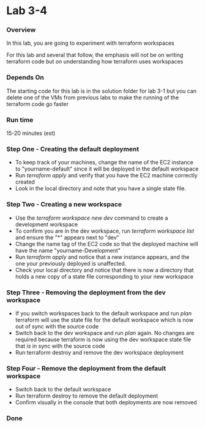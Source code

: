 # Lab 3-4

### Overview
In this lab, you are going to experiment with terraform workspaces

For this lab and several that follow, the emphasis will not be on writing terraform code but on understanding how terraform uses workspaces

### Depends On
The starting code for this lab is in the solution folder for lab 3-1 but you can delete one of the VMs from previous labs to make the running of the terraform code go faster

### Run time
15-20 minutes (est)

### Step One - Creating the default deployment

* To keep track of your machines, change the name of the EC2 instance to "yourname-default" since it will be deployed in the default workspace
* Run _terraform apply_ and verify that you have the EC2 machine correctly created
* Look in the local directory and note that you have a single state file.

### Step Two - Creating a new workspace

* Use the _terraform workspace new dev_ command to create a development workspace
* To confirm you are in the dev workspace, run _terraform workspace list_ and ensure the "*" appears next to "dev"
* Change the name tag of the EC2 code so that the deployed machine will have the name "yourname-Development"
* Run _terraform apply_ and notice that a new instance appears, and the one your previously deployed is unaffected.
* Check your local directory and notice that there is now a directory that holds a new copy of a state file corresponding to your new workspace 

### Step Three - Removing the deployment from the dev workspace

* If you switch workspaces back to the default workspace and run _plan_ terraform will use the state file for the default workspace which is now out of sync with the source code
* Switch back to the dev workspace and run _plan_ again. No changes are required because terraform is now using the dev workspace state file that _is_ in sync with the source code
* Run terraform  destroy and remove the dev workspace deployment

### Step Four - Remove the deployment from the default workspace

* Switch back to the default workspace
* Run terraform destroy to remove the default deployment
* Confirm visually in the console that both deployments are now removed


### Done



